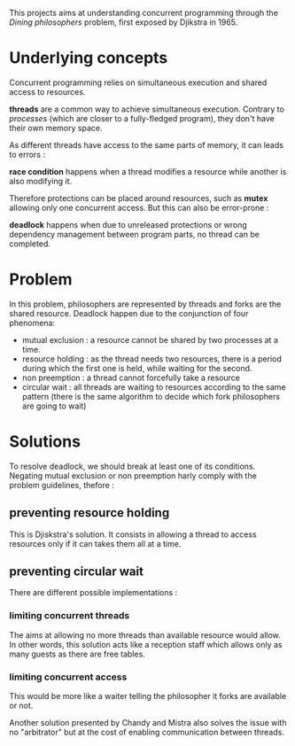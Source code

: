 This projects aims at understanding concurrent programming through the _Dining philosophers_ problem, first exposed by Djikstra in 1965.

# Underlying concepts

Concurrent programming relies on simultaneous execution  and shared access to resources.

__threads__ are a common way to achieve simultaneous execution. Contrary to _processes_ (which are closer to a fully-fledged program), they don't have their own memory space.

As different threads have access to the same parts of memory, it can leads to errors :

__race condition__ happens when a thread modifies a resource while another is also modifying it.

Therefore protections can be placed around resources, such as __mutex__ allowing only one concurrent access. But this can also be error-prone :

__deadlock__ happens when due to unreleased protections or wrong dependency management between program parts, no thread can be completed.

# Problem

In this problem, philosophers are represented by threads and forks are the shared resource.
Deadlock happen due to the conjunction of four phenomena:
- mutual exclusion : a resource cannot be shared by two processes at a time.
- resource holding : as the thread needs two resources, there is a period during which the first one is held, while waiting for the second.
- non preemption : a thread cannot forcefully take a resource
- circular wait : all threads are waiting to resources according to the same pattern (there is the same algorithm to decide which fork philosophers are going to wait)

# Solutions

To resolve deadlock, we should break at least one of its conditions.
Negating mutual exclusion or non preemption harly comply with the problem guidelines, thefore :

## preventing resource holding
This is Djiskstra's solution. It consists in allowing a thread to access resources only if it can takes them all at a time.

## preventing circular wait
There are different possible implementations :
### limiting concurrent threads
The aims at allowing no more threads than available resource would allow. In other words, this solution acts like a reception staff which allows only as many guests as there are free tables.
### limiting concurrent access
This would be more like a waiter telling the philosopher it forks are available or not.

Another solution presented by Chandy and Mistra also solves the issue with no "arbitrator" but at the cost of enabling communication between threads.
